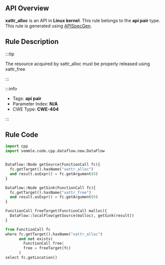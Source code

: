---
---


## API Overview
**xattr_alloc** is an API in **Linux kernel**. This rule belongs to the **api pair** type. This rule is generated using [APISpecGen](../../tools/APISpecGen).
## Rule Description

:::tip

The resource acquired by xattr_alloc must be properly released using xattr_free

:::

:::info

- Tags: **api pair**
- Parameter Index: **N/A**
- CWE Type: **CWE-404**

:::

## Rule Code
```python
import cpp
import semmle.code.cpp.dataflow.new.DataFlow


DataFlow::Node getSource(FunctionCall fc){
  fc.getTarget().hasName("xattr_alloc")
  and result.asExpr() = fc.getArgument(0)
}

DataFlow::Node getSink(FunctionCall fc){
  fc.getTarget().hasName("xattr_free")
  and result.asExpr() = fc.getArgument(0)
}

FunctionCall freeTarget(FunctionCall malloc){
  DataFlow::localFlow(getSource(malloc), getSink(result))
}

from FunctionCall fc
where fc.getTarget().hasName("xattr_alloc")
      and not exists(
        FunctionCall free| 
        free = freeTarget(fc)
      )
select fc.getLocation()

    
```